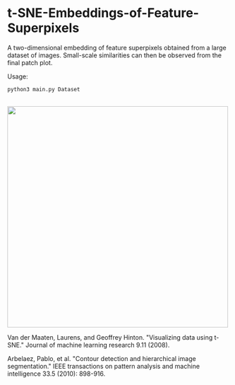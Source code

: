 # t-SNE-Embeddings-of-Feature-Superpixels
A two-dimensional embedding of feature superpixels obtained from a large dataset of images. Small-scale similarities can then be observed from the final patch plot.

Usage:

`python3 main.py Dataset`

<br>
<img src="tsne_thumbnails.png" width="500" />

Van der Maaten, Laurens, and Geoffrey Hinton. "Visualizing data using t-SNE." Journal of machine learning research 9.11 (2008).

Arbelaez, Pablo, et al. "Contour detection and hierarchical image segmentation." IEEE transactions on pattern analysis and machine intelligence 33.5 (2010): 898-916.
